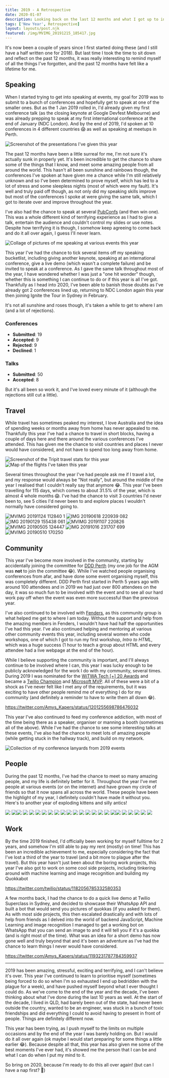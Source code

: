 ```yaml
---
title: 2019 - A Retrospective
date: 2020-01-07
description: Looking back on the last 12 months and what I got up to in 2019.
tags: ['New Year', Retrospective]
layout: layouts/post.njk
featured: /img/MVIMG_20191215_185417.jpg
---
```


It's now been a couple of years since I first started doing these (and I still have a half written one for 2018). But last time I took the time to sit down and reflect on the past 12 months, it was really interesting to remind myself of all the things I've forgotten, and the past 12 months have felt like a lifetime for me.

## Speaking

When I started trying to get into speaking at events, my goal for 2019 was to submit to a bunch of conferences and hopefully get to speak at one of the smaller ones. But as the 1 Jan 2019 rolled in, I'd already given my first conference talk (as the closing keynote at Google Devfest Melbourne) and was already prepping to speak at my first international conference at the end of January (NDC London).   And by the end of 2019, I'd spoken at 10 conferences in 4 different countries 😱 as well as speaking at meetups in Perth.

<img src="sfa.png" alt="Screenshot of the presentations I've given this year">

The past 12 months have been a little surreal for me, I'm not sure it's actually sunk in properly yet. It's been incredible to get the chance to share some of the things that I know, and meet some amazing people from all around the world. This hasn't all been sunshine and rainbows though, the conferences I've spoken at have given me a chance while I'm still relatively unknown and so I've been determined to prove myself, which has led to a lot of stress and some sleepless nights (most of which were my fault). It's well and truly paid off though, as not only did my speaking skills improve but most of the conferences I spoke at were giving the same talk, which I got to iterate over and improve throughout the year.

I've also had the chance to speak at several [PubConfs](https://pubconf.io/speakers/amy_kapernick/) (and then win one). This was a whole different kind of terrifying experience as I had to give a talk, entertain the audience and couldn't control my slides or use notes. Despite how terrifying it is though, I somehow keep agreeing to come back and do it all over again, I guess I'll never learn.

<img src="Speaking_Pictures.jpg" alt="Collage of pictures of me speaking at various events this year">

This year I've had the chance to tick several items off my speaking bucketlist, including giving another keynote, speaking at an international conference, give a live demo (which wasn't a complete failure) and be invited to speak at a conference. As I gave the same talk throughout most of the year, I have wondered whether I was just a "one hit wonder" though, whether this is something I can continue to do or if this year is all I've got. Thankfully as I head into 2020, I've been able to banish those doubts as I've already got 2 conferences lined up, returning to NDC London again this year then joining Ignite the Tour in Sydney in February.

It's not all sunshine and roses though, it's taken a while to get to where I am (and a lot of rejections).

### Conferences
- __Submitted__: 19
- __Accepted__: 9
- __Rejected__: 9
- __Declined__: 1

### Talks
- __Submitted__: 50
- __Accepted__: 8

But it's all been so work it, and I've loved every minute of it (although the rejections still cut a little).


## Travel

While travel has sometimes peaked my interest, I love Australia and the idea of spending weeks or months away from home has never appealed to me. Thankfully this year I've had a chance to travel in short blocks, having a couple of days here and there around the various conferences I've attended. This has given me the chance to visit countries and places I never would have considered, and not have to spend too long away from home.

<div class="gallery"><img src="nse-4350571241641513084-tripit_stats.png.png" alt="Screenshot of the Tripit travel stats for this year">
<img src="Untitled.png" alt="Map of the flights I've taken this year"></div>

Several times throughout the year I've had people ask me if I travel a lot, and my response would always be "Not really", but around the middle of the year I realised that I couldn't really say that anymore 😂. This year I've been travelling for 115 days, which comes to about 31.5% of the year, which is almost 4 whole months 😱. I've had the chance to visit 3 countries I'd never been to, see 5 cities I'd never been to and explore places I wouldn't normally have considered going to.
  
<div class="gallery"><img src="MVIMG_20191124_112840_1.jpg" alt="MVIMG 20191124 112840 1"> <img src="IMG_20190618_220939_082.jpg" alt="IMG 20190618 220939 082"> <img src="IMG_20190129_155438_061.jpg" alt="IMG 20190129 155438 061"> <img src="MVIMG_20191107_220826.jpg" alt="MVIMG 20191107 220826"> <img src="MVIMG_20190505_124447.jpg" alt="MVIMG 20190505 124447"> <img src="IMG_20191016_231707_699.jpg" alt="IMG 20191016 231707 699"> <img src="MVIMG_20190510_170250.jpg" alt="MVIMG 20190510 170250"></div>


  
## Community

This year I've become more involved in the community, starting by accidentally joining the committee for [DDD Perth](https://dddperth.com/) (my one job for the AGM was **not** to join the committee 😂). While I've watched people organising conferences from afar, and have done some event organising myself, this was completely different. DDD Perth first started in Perth 5 years ago with around 100 attendees and in 2019 we had just over 800 attendees on the day, it was so much fun to be involved with the event and to see all our hard work pay off when the event was even more successful than the previous year.

I've also continued to be involved with [Fenders](https://www.fenders.co/), as this community group is what helped me get to where I am today. Without the support and help from the amazing members in Fenders, I wouldn't have had half the opportunities I've had this year. I've also continued helping and mentoring at various other community events this year, including several women who code workshops, one of which I got to run my first workshop, *Intro to HTML*, which was a huge success (1 hour to teach a group about HTML and every attendee had a live webpage at the end of the hour).

While I believe supporting the community is important, and I'll always continue to be involved where I can, this year I was lucky enough to be publicly acknowledged for the work I do with my community, several times. During 2019 I was nominated for the [WiTWA Tech [+] 20 Awards](https://www.witwa.org.au/nominees) and became a [Twilio Champion](https://www.twilio.com/champions) and [Microsoft MVP](https://mvp.microsoft.com/en-us/PublicProfile/5003595?fullName=Amy%20Kapernick). All of these were a bit of a shock as I've never felt like I met any of the requirements, but it was exciting to have other people remind me of everything I do for my community (and definitely a reminder to have to write them all down 😂).

https://twitter.com/Amys_Kapers/status/1201255698786476032

This year I've also continued to feed my conference addiction, with most of the time being there as a speaker, organiser or manning a booth (sometimes all of the above). While I've had the chance to see some interesting talks at these events, I've also had the chance to meet lots of amazing people (while getting stuck in the hallway track), and build on my network.

<img src="MVIMG_20200107_095616.jpg" alt="Collection of my conference lanyards from 2019 events">

## People

During the past 12 months, I've had the chance to meet so many amazing people, and my life is definitely better for it. Throughout the year I've met people at various events (or on the internet) and have grown my circle of friends so that it now spans all across the world. These people have been the highlight of my year, I definitely couldn't have made it without you. Here's to another year of exploding kittens and silly antics!

<div class="gallery">
<img src="https:MVIMG_20191209_202352.jpg" /> <img src="https:MVIMG_20191024_171521.jpg" /><img src="https:IMG_20190921_091543_1.jpg" /> <img src="https:IMG_20191003_181036.jpg" /> <img src="https:IMG_20191011_172204.jpg" /> <img src="https:IMG_20191016_084335.jpg" /> <img src="https:MVIMG_20191031_140319.jpg" /> <img src="https:MVIMG_20191122_230757.jpg" /> <img src="https:MVIMG_20191130_190219.jpg" /> <img src="https:MVIMG_20191115_105654.jpg" /> <img src="https:MVIMG_20190403_180230.jpg" /> <img src="https:MVIMG_20190131_130914.jpg" /> <img src="https:MVIMG_20190522_195039.jpg" /> <img src="https:IMG_20190628_125548.jpg" /> <img src="https:MVIMG_20190830_150824_1.jpg" /> <img src="https:MVIMG_20190621_000215.jpg" /> <img src="https:MVIMG_20190619_161820.jpg" /> <img src="https:MVIMG_20190621_101546_1.jpg" /><img src="https:MVIMG_20190507_191335.jpg" /> <img src="https:IMG_20190808_185902_230.jpg" /> <img src="https:IMG_20190924_111452_628.jpg" /> <img src="https:MVIMG_20191209_095959.jpg" /> <img src="https:IMG_20190805_165610_391.jpg" /> <img src="https:74153851_10157597523393468_9054970097210228736_n.jpg" />
</div>

  
## Work

By the time 2019 finished, I'd officially been working for myself fulltime for 2 years, and somehow I'm still able to pay my rent (mostly) on time! This has been an incredible achievement to me, especially considering the fact that I've lost a third of the year to travel (and a bit more to plague after the travel). But this year hasn't just been about the boring work projects, this year I've also got to work on some cool side projects, including tinkering around with machine learning and image recognition and building my Quokkabot

https://twitter.com/twilio/status/1182056785332580353

A few months back, I had the chance to do a quick live demo at Twilio Superclass in Sydney, and decided to showcase their WhatsApp API and built a bot that would send you pictures of quokkas (if you asked for them). As with most side projects, this then escalated drastically and with lots of help from friends as I delved into the world of backend JavaScript, Machine Learning and image recognition I managed to get a working bot on WhatsApp that you can send an image to and it will tell you if it's a quokka (and is right most of the time). What was an idea for a short demo has now gone well and truly beyond that and it's been an adventure as I've had the chance to learn things I never would have considered.

https://twitter.com/Amys_Kapers/status/1193231787784359937

---

2019 has been amazing, stressful, exciting and terrifying, and I can't believe it's over. This year I've continued to learn to prioritise myself (sometimes being forced to do so when I'm so exhausted I end up bedridden with the plague for a week), and have pushed myself beyond what I ever thought I could do. As we've come to the end of the year and the decade, I've been thinking about what I've done during the last 10 years as well. At the start of the decade, I lived in QLD, had barely been out of the state, had never been outside the country, wanted to be an engineer, was stuck in a bunch of toxic friendships and did everything I could to avoid having to present in front of people. Things are definitely different now.

This year has been trying, as I push myself to the limits on multiple occasions and by the end of the year I was barely holding on. But I would do it all over again (ok maybe I would start preparing for some things a little earlier 😂). Because despite all that, this year has also given me some of the best moments I've ever had, it's showed me the person that I can be and what I can do when I put my mind to it. 

So bring on 2020, because I'm ready to do this all over again! (but can I have a nap first? 🥱)
